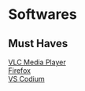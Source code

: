 # Softwares

## Must Haves

[VLC Media Player](https://www.videolan.org/vlc/)  
[Firefox](https://www.mozilla.org/en-US/firefox/new/)  
[VS Codium](https://vscodium.com/)
